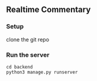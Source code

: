 ## Realtime Commentary

### Setup
clone the git repo

### Run the server
```
cd backend
python3 manage.py runserver
```
